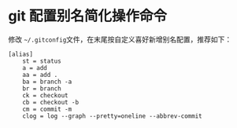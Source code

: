 # git 配置别名简化操作命令

修改 `~/.gitconfig`文件，在末尾按自定义喜好新增别名配置，推荐如下：

```shell
[alias]
	st = status
	a = add
    aa = add .
    ba = branch -a
    br = branch
    ck = checkout
	cb = checkout -b
	cm = commit -m
	clog = log --graph --pretty=oneline --abbrev-commit
```

